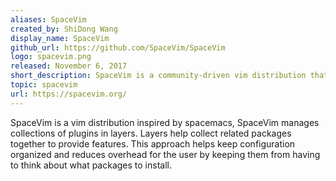 ```yaml
---
aliases: SpaceVim
created_by: ShiDong Wang
display_name: SpaceVim
github_url: https://github.com/SpaceVim/SpaceVim
logo: spacevim.png
released: November 6, 2017
short_description: SpaceVim is a community-driven vim distribution that seeks to provide layer feature.
topic: spacevim
url: https://spacevim.org/
---
```


SpaceVim is a vim distribution inspired by spacemacs, SpaceVim manages collections
of plugins in layers. Layers help collect related packages together to provide
features. This approach helps keep configuration organized and reduces overhead
for the user by keeping them from having to think about what packages to install.
